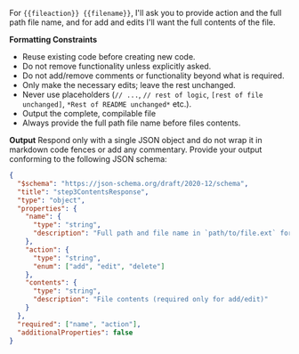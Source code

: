 For `{{fileaction}} {{filename}}`, I'll ask you to provide action and the full path file name, and for add and edits I'll want the full contents of the file.

**Formatting Constraints**
- Reuse existing code before creating new code.
- Do not remove functionality unless explicitly asked.
- Do not add/remove comments or functionality beyond what is required.  
- Only make the necessary edits; leave the rest unchanged.  
- Never use placeholders (`// ...`, `// rest of logic`, `[rest of file unchanged]`, `*Rest of README unchanged*` etc.).  
- Output the complete, compilable file  
- Always provide the full path file name before files contents.

**Output**
Respond only with a single JSON object and do not wrap it in markdown code fences or add any commentary.
Provide your output conforming to the following JSON schema:

```json
{
  "$schema": "https://json-schema.org/draft/2020-12/schema",
  "title": "step3ContentsResponse",
  "type": "object",
  "properties": {
    "name": {
      "type": "string",
      "description": "Full path and file name in `path/to/file.ext` format"
    },
    "action": {
      "type": "string",
      "enum": ["add", "edit", "delete"]
    },
    "contents": {
      "type": "string",
      "description": "File contents (required only for add/edit)"
    }
  },
  "required": ["name", "action"],
  "additionalProperties": false
}
```
